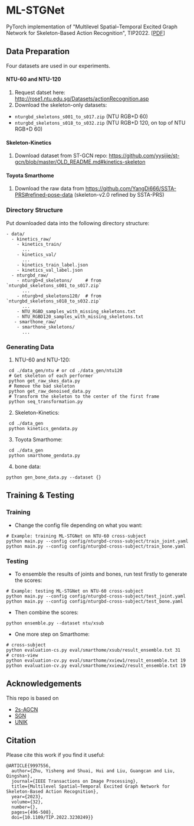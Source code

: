# ML-STGNet
PyTorch implementation of "Multilevel Spatial–Temporal Excited Graph Network for Skeleton-Based Action Recognition", TIP2022.
[[PDF](https://ieeexplore.ieee.org/document/9997556/)]

## Data Preparation
Four datasets are used in our experiments.

#### NTU-60 and NTU-120 
1. Request datset here: http://rose1.ntu.edu.sg/Datasets/actionRecognition.asp
2. Download the skeleton-only datasets:
  - `nturgbd_skeletons_s001_to_s017.zip`  (NTU RGB+D 60)
  - `nturgbd_skeletons_s018_to_s032.zip`  (NTU RGB+D 120, on top of NTU RGB+D 60)

#### Skeleton-Kinetics
1. Download dataset from ST-GCN repo: https://github.com/yysijie/st-gcn/blob/master/OLD_README.md#kinetics-skeleton

#### Toyota Smarthome
1. Download the raw data from https://github.com/YangDi666/SSTA-PRS#refined-pose-data (skeleton-v2.0 refined by SSTA-PRS)

### Directory Structure
Put downloaded data into the following directory structure:
```
- data/
  - kinetics_raw/
    - kinetics_train/
      ...
    - kinetics_val/
      ...
    - kinetics_train_label.json
    - kinetics_val_label.json
  - nturgbd_raw/
    - nturgb+d_skeletons/     # from `nturgbd_skeletons_s001_to_s017.zip`
      ...
    - nturgb+d_skeletons120/  # from `nturgbd_skeletons_s018_to_s032.zip`
      ...
    - NTU_RGBD_samples_with_missing_skeletons.txt
    - NTU_RGBD120_samples_with_missing_skeletons.txt
   - smarthone_raw/
    - smarthone_skeletons/
      ...    
```

### Generating Data
1. NTU-60 and NTU-120:
```
 cd ./data_gen/ntu # or cd ./data_gen/ntu120
 # Get skeleton of each performer
 python get_raw_skes_data.py
 # Remove the bad skeleton 
 python get_raw_denoised_data.py
 # Transform the skeleton to the center of the first frame
 python seq_transformation.py
```
2. Skeleton-Kinetics:
```
 cd ./data_gen
 python kinetics_gendata.py
```
3. Toyota Smarthome:
```
 cd ./data_gen
 python smarthome_gendata.py
```
4. bone data:
```
python gen_bone_data.py --dataset {}
```

## Training & Testing
### Training
- Change the config file depending on what you want:
```
# Example: training ML-STGNet on NTU-60 cross-subject
python main.py --config config/nturgbd-cross-subject/train_joint.yaml 
python main.py --config config/nturgbd-cross-subject/train_bone.yaml
```
### Testing
- To ensemble the results of joints and bones, run test firstly to generate the scores:
```
# Example: testing ML-STGNet on NTU-60 cross-subject
python main.py --config config/nturgbd-cross-subject/test_joint.yaml 
python main.py --config config/nturgbd-cross-subject/test_bone.yaml
```

- Then combine the scores:
```
python ensemble.py --dataset ntu/xsub
```

- One more step on Smarthome:
```
# cross-subject
python evaluation-cs.py eval/smarthome/xsub/result_ensemble.txt 31
# cross-view
python evaluation-cv.py eval/smarthome/xview1/result_ensemble.txt 19
python evaluation-cv.py eval/smarthome/xview2/result_ensemble.txt 19
```

## Acknowledgements

This repo is based on
  - [2s-AGCN](https://github.com/lshiwjx/2s-AGCN)
  - [SGN](https://github.com/microsoft/SGN)
  - [UNIK](https://github.com/YangDi666/UNIK)
 
## Citation

Please cite this work if you find it useful:
```
@ARTICLE{9997556,
  author={Zhu, Yisheng and Shuai, Hui and Liu, Guangcan and Liu, Qingshan},
  journal={IEEE Transactions on Image Processing}, 
  title={Multilevel Spatial–Temporal Excited Graph Network for Skeleton-Based Action Recognition}, 
  year={2023},
  volume={32},
  number={},
  pages={496-508},
  doi={10.1109/TIP.2022.3230249}}
 ```
